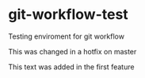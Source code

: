 # git-workflow-test
Testing enviroment for git workflow

This was changed in a hotfix on master

This text was added in the first feature

